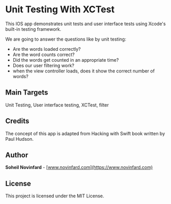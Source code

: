 # Unit Testing With XCTest
This IOS app demonstrates unit tests and user interface tests using Xcode's built-in testing framework.

We are going to answer the questions like by unit testing:
- Are the words loaded correctly?
- Are the word counts correct?
- Did the words get counted in an appropriate time?
- Does our user filtering work?
- when the view controller loads, does it show the correct number of words?

## Main Targets
Unit Testing, User interface testing, XCTest, filter

## Credits
The concept of this app is adapted from Hacking with Swift book written by Paul Hudson.

## Author
**Soheil Novinfard** - [www.novinfard.com](https://www.novinfard.com)

## License
This project is licensed under the MIT License.